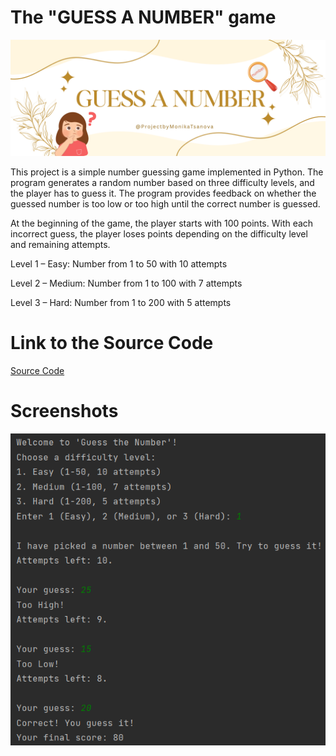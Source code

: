# The "GUESS A NUMBER" game

<img src="Gray Orange Light Orange Modern Coming Soon Facebook Cover (1).png" alt="Game" width="800px">

This project is a simple number guessing game implemented in Python. The program generates a random number based on three difficulty levels, and the player has to guess it. The program provides feedback on whether the guessed number is too low or too high until the correct number is guessed.

At the beginning of the game, the player starts with 100 points. With each incorrect guess, the player loses points depending on the difficulty level and remaining attempts.

Level 1 – Easy: Number from 1 to 50 with 10 attempts

Level 2 – Medium: Number from 1 to 100 with 7 attempts

Level 3 – Hard: Number from 1 to 200 with 5 attempts

# Link to the Source Code
[Source Code](guess_a_number.py)

# Screenshots
![Game Screenshot](screeshot.png)
